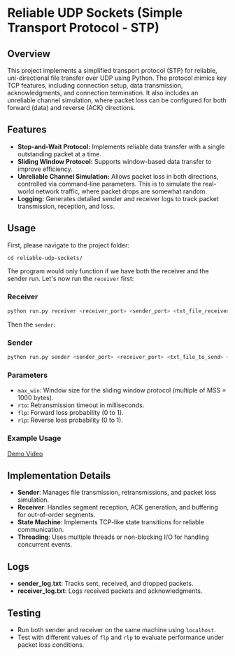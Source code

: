 # Reliable UDP Sockets (Simple Transport Protocol - STP)

## Overview  
This project implements a simplified transport protocol (STP) for reliable, uni-directional file transfer over UDP using Python. The protocol mimics key TCP features, including connection setup, data transmission, acknowledgments, and connection termination. It also includes an unreliable channel simulation, where packet loss can be configured for both forward (data) and reverse (ACK) directions.  

## Features  
- **Stop-and-Wait Protocol:** Implements reliable data transfer with a single outstanding packet at a time.  
- **Sliding Window Protocol:** Supports window-based data transfer to improve efficiency.  
- **Unreliable Channel Simulation:** Allows packet loss in both directions, controlled via command-line parameters. This is to simulate the real-world network traffic, where packet drops are somewhat random.
- **Logging:** Generates detailed sender and receiver logs to track packet transmission, reception, and loss.

## Usage  
First, please navigate to the project folder:
```
cd reliable-udp-sockets/
```
The program would only function if we have both the receiver and the sender run. Let's now run the `receiver` first:
### Receiver  
```sh
python run.py receiver <receiver_port> <sender_port> <txt_file_received> <max_win>
```  
Then the `sender`:
### Sender  
```sh
python run.py sender <sender_port> <receiver_port> <txt_file_to_send> <max_win> <rto> <flp> <rlp>
```  
### Parameters  
- `max_win`: Window size for the sliding window protocol (multiple of MSS = 1000 bytes).  
- `rto`: Retransmission timeout in milliseconds.  
- `flp`: Forward loss probability (0 to 1).  
- `rlp`: Reverse loss probability (0 to 1).  

### Example Usage
[Demo Video](https://youtu.be/IMCOPBdkpxM)
## Implementation Details  
- **Sender**: Manages file transmission, retransmissions, and packet loss simulation.  
- **Receiver**: Handles segment reception, ACK generation, and buffering for out-of-order segments.  
- **State Machine**: Implements TCP-like state transitions for reliable communication.  
- **Threading**: Uses multiple threads or non-blocking I/O for handling concurrent events.  

## Logs  
- **sender_log.txt**: Tracks sent, received, and dropped packets.  
- **receiver_log.txt**: Logs received packets and acknowledgments.  

## Testing  
- Run both sender and receiver on the same machine using `localhost`.  
- Test with different values of `flp` and `rlp` to evaluate performance under packet loss conditions.  
